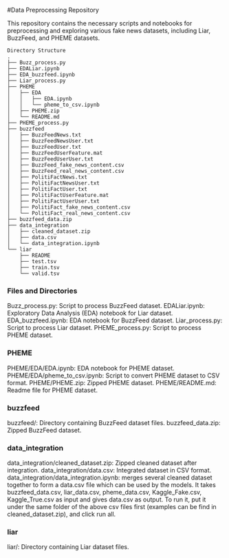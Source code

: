 #Data Preprocessing Repository

This repository contains the necessary scripts and notebooks for preprocessing and exploring various fake news datasets, including Liar, BuzzFeed, and PHEME datasets.

	Directory Structure
	.
	├── Buzz_process.py
	├── EDALiar.ipynb
	├── EDA_buzzfeed.ipynb
	├── Liar_process.py
	├── PHEME
	│   ├── EDA
	│   │   ├── EDA.ipynb
	│   │   └── pheme_to_csv.ipynb
	│   ├── PHEME.zip
	│   └── README.md
	├── PHEME_process.py
	├── buzzfeed
	│   ├── BuzzFeedNews.txt
	│   ├── BuzzFeedNewsUser.txt
	│   ├── BuzzFeedUser.txt
	│   ├── BuzzFeedUserFeature.mat
	│   ├── BuzzFeedUserUser.txt
	│   ├── BuzzFeed_fake_news_content.csv
	│   ├── BuzzFeed_real_news_content.csv
	│   ├── PolitiFactNews.txt
	│   ├── PolitiFactNewsUser.txt
	│   ├── PolitiFactUser.txt
	│   ├── PolitiFactUserFeature.mat
	│   ├── PolitiFactUserUser.txt
	│   ├── PolitiFact_fake_news_content.csv
	│   └── PolitiFact_real_news_content.csv
	├── buzzfeed_data.zip
	├── data_integration
	│   ├── cleaned_dataset.zip
	│   ├── data.csv
	│   └── data_integration.ipynb
	└── liar
	    ├── README
	    ├── test.tsv
	    ├── train.tsv
	    └── valid.tsv
### Files and Directories

Buzz_process.py: Script to process BuzzFeed dataset.
EDALiar.ipynb: Exploratory Data Analysis (EDA) notebook for Liar dataset.
EDA_buzzfeed.ipynb: EDA notebook for BuzzFeed dataset.
Liar_process.py: Script to process Liar dataset.
PHEME_process.py: Script to process PHEME dataset.
### PHEME
PHEME/EDA/EDA.ipynb: EDA notebook for PHEME dataset.
PHEME/EDA/pheme_to_csv.ipynb: Script to convert PHEME dataset to CSV format.
PHEME/PHEME.zip: Zipped PHEME dataset.
PHEME/README.md: Readme file for PHEME dataset.
### buzzfeed
buzzfeed/: Directory containing BuzzFeed dataset files.
buzzfeed_data.zip: Zipped BuzzFeed dataset.
### data_integration
data_integration/cleaned_dataset.zip: Zipped cleaned dataset after integration.
data_integration/data.csv: Integrated dataset in CSV format.
data_integration/data_integration.ipynb: merges several cleaned dataset together to form a data.csv file which can be used by the models. It takes buzzfeed_data.csv, liar_data.csv, pheme_data.csv, Kaggle_Fake.csv, Kaggle_True.csv as input and gives data.csv as output. To run it, put it under the same folder of the above csv files first (examples can be find in cleaned_dataset.zip), and click run all.



### liar
liar/: Directory containing Liar dataset files.